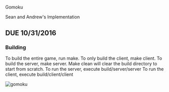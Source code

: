 #
Gomoku

Sean and Andrew's Implementation

## DUE 10/31/2016

### Building
To build the entire game, run make. To only build the client, make client. To build the server, make server. Make clean will clear the build directory to start from scratch.
To run the server, execute build/server/server
To run the client, execute build/client/client

![gomoku](https://upload.wikimedia.org/wikipedia/commons/thumb/1/1e/Gomoku-game-1.svg/2000px-Gomoku-game-1.svg.png)
